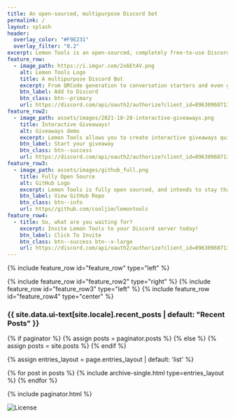 ```yaml
---
title: An open-sourced, multipurpose Discord bot
permalink: /
layout: splash
header:
  overlay_color: "#F9E231"
  overlay_filter: "0.2"
excerpt: Lemon Tools is an open-sourced, completely free-to-use Discord Bot with a few tricks up it’s sleeves! It can fetch the news, get Coronavirus information and host giveaways.
feature_row:
  - image_path: https://i.imgur.com/2x6Et4V.png
    alt: Lemon Tools Logo
    title: A multipurpose Discord Bot
    excerpt: From QRCode generation to conversation starters and even giveaways, Lemon Tools is the Swiss Pocket Knife of Discord Bots.
    btn_label: Add to Discord
    btn_class: btn--primary
    url: https://discord.com/api/oauth2/authorize?client_id=896309687136436234&scope=bot+applications.commands&permissions=448928796608
feature_row2:
  - image_path: assets/images/2021-10-28-interactive-giveaways.png
    title: Interactive Giveaways!
    alt: Giveaways demo
    excerpt: Lemon Tools allows you to create interactive giveaways quickly and easily, and makes is a breeze to manage existing giveaways!
    btn_label: Start your giveaway
    btn_class: btn--success
    url: https://discord.com/api/oauth2/authorize?client_id=896309687136436234&scope=bot+applications.commands&permissions=448928796608
feature_row3:
  - image_path: assets/images/github_full.png
    title: Fully Open Source
    alt: GitHub Logo
    excerpt: Lemon Tools is fully open sourced, and intends to stay that way. Contribute by creating a Pull Request, or download your copy of the code
    btn_label: View GitHub Repo
    btn_class: btn--info
    url: https//github.com/cooljim/lemontools
feature_row4:
  - title: So, what are you waiting for?
    excerpt: Invite Lemon Tools to your Discord server today!
    btn_label: Click To Invite
    btn_class: btn--success btn--x-large
    url: https://discord.com/api/oauth2/authorize?client_id=896309687136436234&scope=bot+applications.commands&permissions=448928796608
---
```


{% include feature_row id="feature_row" type="left" %}

{% include feature_row id="feature_row2" type="right" %}
{% include feature_row id="feature_row3" type="left" %}
{% include feature_row id="feature_row4" type="center" %}

<h3 class="archive__subtitle">{{ site.data.ui-text[site.locale].recent_posts | default: "Recent Posts" }}</h3>

{% if paginator %}
{% assign posts = paginator.posts %}
{% else %}
{% assign posts = site.posts %}
{% endif %}

{% assign entries_layout = page.entries_layout | default: 'list' %}

<div class="entries-{{ entries_layout }}">
  {% for post in posts %}
    {% include archive-single.html type=entries_layout %}
  {% endfor %}
</div>

{% include paginator.html %}

![License](https://img.shields.io/github/license/cooljim/lemontools)
